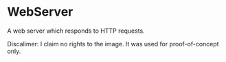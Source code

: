 WebServer
=========

A web server which responds to HTTP requests.

Discalimer: I claim no rights to the image. It was used for proof-of-concept only.
